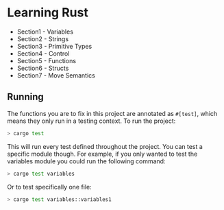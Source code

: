 # Learning Rust

- Section1 - Variables
- Section2 - Strings
- Section3 - Primitive Types
- Section4 - Control
- Section5 - Functions
- Section6 - Structs
- Section7 - Move Semantics

## Running

The functions you are to fix in this project are annotated as `#[test]`, which means they only run in a testing context. To run the project:

```bash
> cargo test
```

This will run every test defined throughout the project. You can test a specific module though. For example, if you only wanted to test the variables module you could run the following command:

```bash
> cargo test variables
```

Or to test specifically one file:

```bash
> cargo test variables::variables1
```
